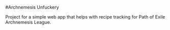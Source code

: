 #Archnemesis Unfuckery

Project for a simple web app that helps with recipe tracking for Path of Exile Archnemesis League.